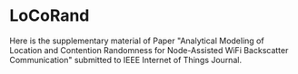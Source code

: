 # LoCoRand

Here is the supplementary material of Paper "Analytical Modeling of Location and Contention Randomness for Node-Assisted WiFi Backscatter Communication" submitted to IEEE Internet of Things Journal.
